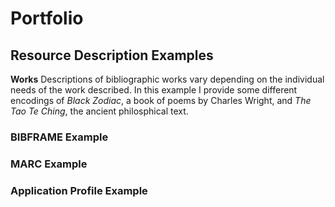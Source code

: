 # Portfolio

## Resource Description Examples
**Works**
Descriptions of bibliographic works vary depending on the individual needs of the work described. In this example I provide some different encodings of *Black Zodiac*, a book of poems by Charles Wright, and *The Tao Te Ching*, the ancient philosphical text.

### BIBFRAME Example

### MARC Example

### Application Profile Example

